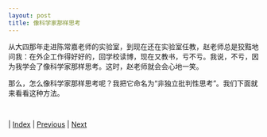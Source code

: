 ```yaml
---
layout: post
title: 像科学家那样思考
---
```


从大四那年走进陈常嘉老师的实验室，到现在还在实验室任教，赵老师总是狡黠地问我：在外企工作得好好的，回学校读博，现在又教书，亏不亏。我说，不亏，因为我学会了像科学家那样思考。这时，赵老师就会会心地一笑。

那么，怎么像科学家那样思考呢？我把它命名为“非独立批判性思考”。我们下面就来看看这种方法。

<br/>

| [Index](./) | [Previous](2-7-parent) | [Next](3-1-study)


<!-- 老师，我看完了，感觉意犹未尽，里面很多东西直击我的内心，尤其是非独立批判性思考那一部分，可以说自己就是完全的反面，我自己其实也多多少少意识到了。读下来我感觉缺了一个东西，就是没有分析为什么现在的部分学生不愿意思考，也不太愿意交流，因为我就是这样的一个人（我自认为自己是落在高斯分布中间那块区域上的），我分析了自己喜欢独立非批判性思考的原因，总结出来就是以下3点：1、独立思考是自己的事，不会牵扯到他人，也不需要和他人交流，对他人负责，我通过分析自己，发现其本质就是不想交流，并不是什么独立思考能更深入思考之类的原因；2、批判性思考是一件反生物本能的事，动物的本能就是做低消耗的事情，思考需要大量能量，所以通常情况下普通人都不愿意深入思考，虽然大家都说不喜欢做单调乏味的工作，但是在需要思考的工作和机械操作的工作两者中选择的话，想必很多人还是会选择后者；3、学生不愿意表现出积极思考的一个可能原因（对于我来说是最重要的一个原因）是怕承担期待，当自己有干劲的时候不必说，但是我时常会陷入低迷，不愿意做事情，如果之前表现出了很积极的态度，那么在低迷的期间会很痛苦，因为背负了别人的期待，能克服低迷完成期待自然是最好，但我多数情况下都无法克服，这样一来就宁愿选择不表现，在有干劲的时候默默地多干点，没干劲的时候就让自己消失。 其它的我也提不出什么意见，因为我读完后就是感觉很好，想等着老师您完成以后，我想推给别人看。读完后对我是有很大启发的，我是非常愿意转给我身边的人看，我也认为对其他人都会有帮助。 -->